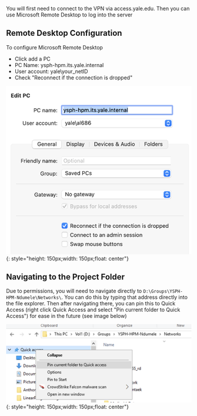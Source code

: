 You will first need to connect to the VPN via access.yale.edu. Then you can use Microsoft Remote Desktop to log into the server 

## Remote Desktop Configuration

To configure Microsoft Remote Desktop
- Click add a PC
- PC Name: ysph-hpm.its.yale.internal
- User account: yale\your_netID
- Check "Reconnect if the connection is dropped"

![Remote Desktop Configuration](../images/remote_desktop_config.png){: style="height: 150px;width: 150px;float: center"}


## Navigating to the Project Folder

Due to permissions, you will need to navigate directly to `D:\Groups\YSPH-HPM-Ndumele\Networks\`. You can do this by typing that address directly into the file explorer. Then after navigating there, you can pin this to Quick Access (right click Quick Access and select "Pin current folder to Quick Access") for ease in the future (see image below)

![Quick Access](../images/quick_access.png){: style="height: 150px;width: 150px;float: center"}